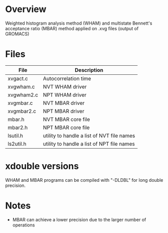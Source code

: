 Overview
========

Weighted histogram analysis method (WHAM)
and multistate Bennett's acceptance ratio (MBAR) method
applied on .xvg files (output of GROMACS)



Files
=====

File        | Description
------------|-----------------------------------
xvgact.c    | Autocorrelation time
xvgwham.c   | NVT WHAM driver
xvgwham2.c  | NPT WHAM driver
xvgmbar.c   | NVT MBAR driver
xvgmbar2.c  | NPT MBAR driver
mbar.h      | NVT MBAR core file
mbar2.h     | NPT MBAR core file
lsutil.h    | utility to handle a list of NVT file names
ls2util.h   | utility to handle a list of NPT file names



xdouble versions
=================

WHAM and MBAR programs can be compiled with "-DLDBL" for long double precision.



Notes
======

* MBAR can achieve a lower precision due to the larger number of operations
